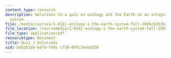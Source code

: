 ```yaml
---
content_type: resource
description: Solutions to a quiz on ecology and the Earth as an integrated dynamic
  system.
file: /media/courses/1-018j-ecology-i-the-earth-system-fall-2009/bd53b3556e7a749cc71989fc3eeba256_MIT1_018JF09_study_sol_1.pdf
file_location: /coursemedia/1-018j-ecology-i-the-earth-system-fall-2009/bd53b3556e7a749cc71989fc3eeba256_MIT1_018JF09_study_sol_1.pdf
file_type: application/pdf
resourcetype: Document
title: Quiz 1 Solutions
uid: bd53b355-6e7a-749c-c719-89fc3eeba256
---
```

